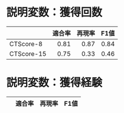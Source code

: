 # 説明変数：獲得回数
| | 適合率 | 再現率 | F1値 |
| :-- | --: | --: | --: |
| CTScore-8 | 0.81 | 0.87 | 0.84 |
| CTScore-15 | 0.75 | 0.33 | 0.46 |

# 説明変数：獲得経験
| | 適合率 | 再現率 | F1値 |
| :-- | --: | --: | --: |
